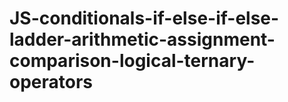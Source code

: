 # JS-conditionals-if-else-if-else-ladder-arithmetic-assignment-comparison-logical-ternary-operators
